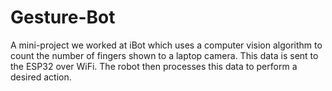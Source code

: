 # Gesture-Bot
A  mini-project we worked at iBot which uses a computer vision algorithm to count the number of fingers shown to a laptop camera. This data is sent to the ESP32 over WiFi. The robot then processes this data to perform a desired action. 
